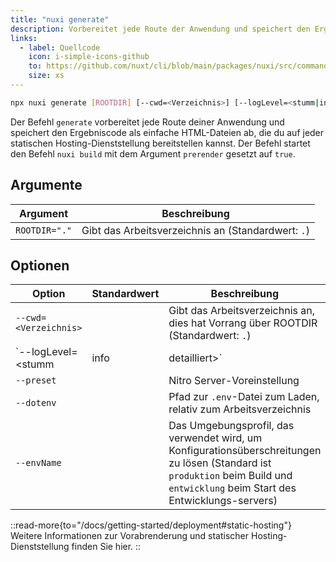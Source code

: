 ```yaml
---
title: "nuxi generate"
description: Vorbereitet jede Route der Anwendung und speichert den Ergebniscode als einfache HTML-Dateien ab.
links:
  - label: Quellcode
    icon: i-simple-icons-github
    to: https://github.com/nuxt/cli/blob/main/packages/nuxi/src/commands/generate.ts
    size: xs
---
```


<!--generate-cmd-->
```bash [Terminal]
npx nuxi generate [ROOTDIR] [--cwd=<Verzeichnis>] [--logLevel=<stumm|info|detailliert>] [--preset] [--dotenv] [--envName]
```
<!--/generate-cmd-->

Der Befehl `generate` vorbereitet jede Route deiner Anwendung und speichert den Ergebniscode als einfache HTML-Dateien ab, die du auf jeder statischen Hosting-Dienststellung bereitstellen kannst. Der Befehl startet den Befehl `nuxi build` mit dem Argument `prerender` gesetzt auf `true`.

## Argumente

<!--generate-args-->
Argument | Beschreibung
--- | ---
`ROOTDIR="."` | Gibt das Arbeitsverzeichnis an (Standardwert: `.`)
<!--/generate-args-->

## Optionen

<!--generate-opts-->
Option | Standardwert | Beschreibung
--- | --- | ---
`--cwd=<Verzeichnis>` |  | Gibt das Arbeitsverzeichnis an, dies hat Vorrang über ROOTDIR (Standardwert: `.`)
`--logLevel=<stumm|info|detailliert>` |  | Gibt den Build-Level des Protokolls an
`--preset` |  | Nitro Server-Voreinstellung
`--dotenv` |  | Pfad zur `.env`-Datei zum Laden, relativ zum Arbeitsverzeichnis
`--envName` |  | Das Umgebungsprofil, das verwendet wird, um Konfigurationsüberschreitungen zu lösen (Standard ist `produktion` beim Build und `entwicklung` beim Start des Entwicklungs-servers)
<!--/generate-opts-->

::read-more{to="/docs/getting-started/deployment#static-hosting"}
Weitere Informationen zur Vorabrenderung und statischer Hosting-Dienststellung finden Sie hier.
::